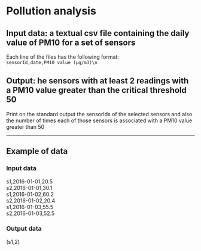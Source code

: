 # Pollution  analysis
## Input data: a textual csv file containing the daily value of PM10 for a set of sensors
Each line of the files has the following format:<br> `sensorId,date,PM10 value (μg/m3)\n`

## Output: he sensors with at least 2 readings with a PM10 value greater than the critical threshold 50
Print on the standard output the sensorIds of the selected sensors and also the number of times each of those sensors is associated with a PM10 value greater than 50

---
## Example of data

### Input data
s1,2016-01-01,20.5<br>
s2,2016-01-01,30.1<br>
s1,2016-01-02,60.2<br>
s2,2016-01-02,20.4<br>
s1,2016-01-03,55.5<br>
s2,2016-01-03,52.5<br>

### Output data
(s1,2)